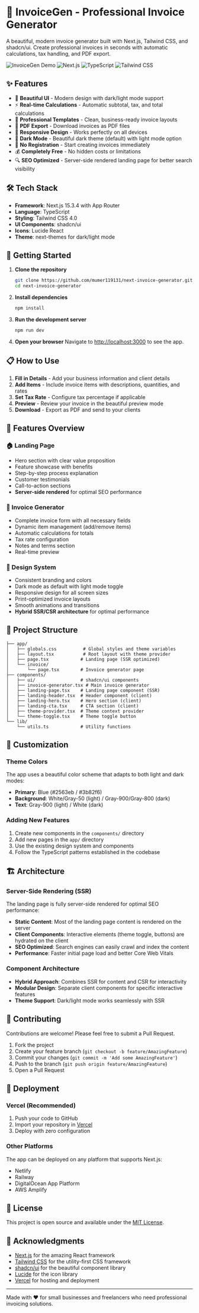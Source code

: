 # 🧾 InvoiceGen - Professional Invoice Generator

A beautiful, modern invoice generator built with Next.js, Tailwind CSS, and shadcn/ui. Create professional invoices in seconds with automatic calculations, tax handling, and PDF export.

![InvoiceGen Demo](https://img.shields.io/badge/Demo-Live-brightgreen)
![Next.js](https://img.shields.io/badge/Next.js-15.3.4-black)
![TypeScript](https://img.shields.io/badge/TypeScript-5.0-blue)
![Tailwind CSS](https://img.shields.io/badge/Tailwind%20CSS-4.0-38bdf8)

## ✨ Features

- 🎨 **Beautiful UI** - Modern design with dark/light mode support
- ⚡ **Real-time Calculations** - Automatic subtotal, tax, and total calculations
- 📄 **Professional Templates** - Clean, business-ready invoice layouts
- 💾 **PDF Export** - Download invoices as PDF files
- 📱 **Responsive Design** - Works perfectly on all devices
- 🌙 **Dark Mode** - Beautiful dark theme (default) with light mode option
- 🚀 **No Registration** - Start creating invoices immediately
- 💰 **Completely Free** - No hidden costs or limitations
- 🔍 **SEO Optimized** - Server-side rendered landing page for better search visibility

## 🛠️ Tech Stack

- **Framework**: Next.js 15.3.4 with App Router
- **Language**: TypeScript
- **Styling**: Tailwind CSS 4.0
- **UI Components**: shadcn/ui
- **Icons**: Lucide React
- **Theme**: next-themes for dark/light mode

## 🚀 Getting Started

1. **Clone the repository**
   ```bash
   git clone https://github.com/mumer119131/next-invoice-generator.git
   cd next-invoice-generator
   ```

2. **Install dependencies**
   ```bash
   npm install
   ```

3. **Run the development server**
   ```bash
   npm run dev
   ```

4. **Open your browser**
   Navigate to [http://localhost:3000](http://localhost:3000) to see the app.

## 📋 How to Use

1. **Fill in Details** - Add your business information and client details
2. **Add Items** - Include invoice items with descriptions, quantities, and rates
3. **Set Tax Rate** - Configure tax percentage if applicable
4. **Preview** - Review your invoice in the beautiful preview mode
5. **Download** - Export as PDF and send to your clients

## 🎯 Features Overview

### 🏠 Landing Page
- Hero section with clear value proposition
- Feature showcase with benefits
- Step-by-step process explanation
- Customer testimonials
- Call-to-action sections
- **Server-side rendered** for optimal SEO performance

### 🧾 Invoice Generator
- Complete invoice form with all necessary fields
- Dynamic item management (add/remove items)
- Automatic calculations for totals
- Tax rate configuration
- Notes and terms section
- Real-time preview

### 🎨 Design System
- Consistent branding and colors
- Dark mode as default with light mode toggle
- Responsive design for all screen sizes
- Print-optimized invoice layouts
- Smooth animations and transitions
- **Hybrid SSR/CSR architecture** for optimal performance

## 📁 Project Structure

```
├── app/
│   ├── globals.css          # Global styles and theme variables
│   ├── layout.tsx           # Root layout with theme provider
│   ├── page.tsx            # Landing page (SSR optimized)
│   └── invoice/
│       └── page.tsx        # Invoice generator page
├── components/
│   ├── ui/                 # shadcn/ui components
│   ├── invoice-generator.tsx # Main invoice generator
│   ├── landing-page.tsx    # Landing page component (SSR)
│   ├── landing-header.tsx  # Header component (client)
│   ├── landing-hero.tsx    # Hero section (client)
│   ├── landing-cta.tsx     # CTA section (client)
│   ├── theme-provider.tsx  # Theme context provider
│   └── theme-toggle.tsx    # Theme toggle button
└── lib/
    └── utils.ts            # Utility functions
```

## 🎨 Customization

### Theme Colors
The app uses a beautiful color scheme that adapts to both light and dark modes:
- **Primary**: Blue (#2563eb / #3b82f6)
- **Background**: White/Gray-50 (light) / Gray-900/Gray-800 (dark)
- **Text**: Gray-900 (light) / White (dark)

### Adding New Features
1. Create new components in the `components/` directory
2. Add new pages in the `app/` directory
3. Use the existing design system and components
4. Follow the TypeScript patterns established in the codebase

## 🏗️ Architecture

### Server-Side Rendering (SSR)
The landing page is fully server-side rendered for optimal SEO performance:

- **Static Content**: Most of the landing page content is rendered on the server
- **Client Components**: Interactive elements (theme toggle, buttons) are hydrated on the client
- **SEO Optimized**: Search engines can easily crawl and index the content
- **Performance**: Faster initial page load and better Core Web Vitals

### Component Architecture
- **Hybrid Approach**: Combines SSR for content and CSR for interactivity
- **Modular Design**: Separate client components for specific interactive features
- **Theme Support**: Dark/light mode works seamlessly with SSR

## 🤝 Contributing

Contributions are welcome! Please feel free to submit a Pull Request.

1. Fork the project
2. Create your feature branch (`git checkout -b feature/AmazingFeature`)
3. Commit your changes (`git commit -m 'Add some AmazingFeature'`)
4. Push to the branch (`git push origin feature/AmazingFeature`)
5. Open a Pull Request

## 🚀 Deployment

### Vercel (Recommended)
1. Push your code to GitHub
2. Import your repository in [Vercel](https://vercel.com)
3. Deploy with zero configuration

### Other Platforms
The app can be deployed on any platform that supports Next.js:
- Netlify
- Railway
- DigitalOcean App Platform
- AWS Amplify

## 📝 License

This project is open source and available under the [MIT License](LICENSE).

## 🙏 Acknowledgments

- [Next.js](https://nextjs.org/) for the amazing React framework
- [Tailwind CSS](https://tailwindcss.com/) for the utility-first CSS framework
- [shadcn/ui](https://ui.shadcn.com/) for the beautiful component library
- [Lucide](https://lucide.dev/) for the icon library
- [Vercel](https://vercel.com/) for hosting and deployment

---

Made with ❤️ for small businesses and freelancers who need professional invoicing solutions.
